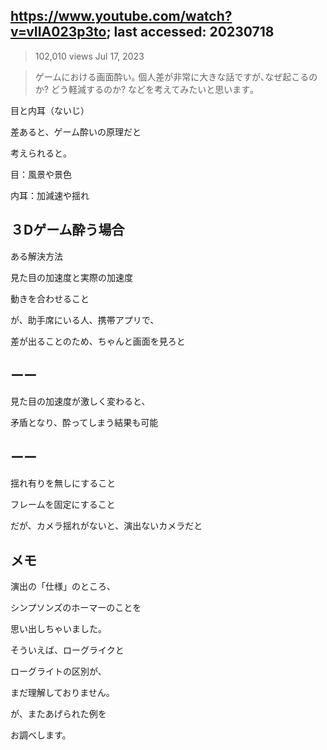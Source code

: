 ## https://www.youtube.com/watch?v=vIIA023p3to; last accessed: 20230718

> 102,010 views Jul 17, 2023 

> ゲームにおける画面酔い｡ 個人差が非常に大きな話ですが､なぜ起こるのか? どう軽減するのか? などを考えてみたいと思います｡

目と内耳（ないじ）

差あると、ゲーム酔いの原理だと

考えられると。

目：風景や景色

内耳：加減速や揺れ

## ３Dゲーム酔う場合

ある解決方法

見た目の加速度と実際の加速度

動きを合わせること

が、助手席にいる人、携帯アプリで、

差が出ることのため、ちゃんと画面を見ろと

## ーー

見た目の加速度が激しく変わると、

矛盾となり、酔ってしまう結果も可能

## ーー

揺れ有りを無しにすること

フレームを固定にすること

だが、カメラ揺れがないと、演出ないカメラだと

## メモ

演出の「仕様」のところ、

シンプソンズのホーマーのことを

思い出しちゃいました。

そういえば、ローグライクと

ローグライトの区別が、

まだ理解しておりません。

が、またあげられた例を

お調べします。
